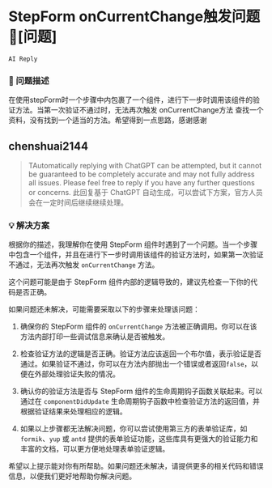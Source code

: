 # StepForm onCurrentChange触发问题🧐[问题]

`AI Reply`

### 🧐 问题描述

在使用stepForm时一个步骤中内包裹了一个组件，进行下一步时调用该组件的验证方法。当第一次验证不通过时，无法再次触发 onCurrentChange方法
查找一个资料，没有找到一个适当的方法。希望得到一点思路，感谢感谢

## chenshuai2144

> TAutomatically replying with ChatGPT can be attempted, but it cannot be guaranteed to be completely accurate and may not fully address all issues. Please feel free to reply if you have any further questions or concerns.
> 此回复基于 ChatGPT 自动生成，可以尝试下方案，官方人员会在一定时间后继续继续处理。

### 💡 解决方案

根据你的描述，我理解你在使用 StepForm 组件时遇到了一个问题。当一个步骤中包含一个组件，并且在进行下一步时调用该组件的验证方法时，如果第一次验证不通过，无法再次触发 `onCurrentChange` 方法。

这个问题可能是由于 StepForm 组件内部的逻辑导致的，建议先检查一下你的代码是否正确。

如果问题还未解决，可能需要采取以下的步骤来处理该问题：

1. 确保你的 StepForm 组件的 `onCurrentChange` 方法被正确调用。你可以在该方法内部打印一些调试信息来确认是否被触发。

2. 检查验证方法的逻辑是否正确。验证方法应该返回一个布尔值，表示验证是否通过。如果验证不通过，你可以在方法内部抛出一个错误或者返回`false`，以便在外部处理验证失败的情况。

3. 确认你的验证方法是否与 StepForm 组件的生命周期钩子函数关联起来。可以通过在 `componentDidUpdate` 生命周期钩子函数中检查验证方法的返回值，并根据验证结果来处理相应的逻辑。

4. 如果以上步骤都无法解决问题，你可以尝试使用第三方的表单验证库，如 `formik`、`yup` 或 `antd` 提供的表单验证功能，这些库具有更强大的验证能力和丰富的文档，可以更方便地处理表单验证逻辑。

希望以上提示能对你有所帮助。如果问题还未解决，请提供更多的相关代码和错误信息，以便我们更好地帮助你解决问题。
